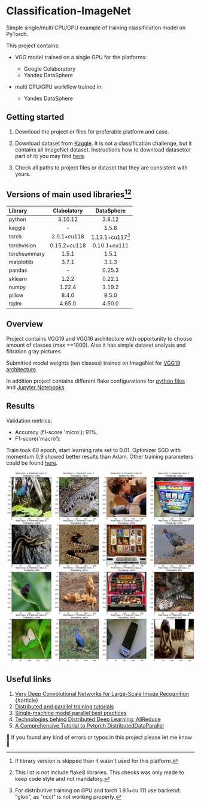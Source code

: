 # Classification-ImageNet 

Simple single/multi CPU/GPU example of training classification model on PyTorch.

This project contains: 
  * VGG model trained on a single GPU for the platforms:
    * Google Colaboratory
    * Yandex DataSphere

  * multi CPU/GPU workflow trained in:
    * Yandex DataSphere
## Getting started
1. Download the project or files for preferable platform and case. 

1. Download dataset from [Kaggle](https://www.kaggle.com/competitions/imagenet-object-localization-challenge/data). It is not a classification challenge, but it contains all ImageNet dataset. Instructions how to download dataset(or part of it) you may find [here](https://github.com/Kaggle/kaggle-api).

1. Check all paths to project files or dataset that they are consistent with yours.

## Versions of main used libraries[^1][^2]

| Library | Clabolatory | DataSphere |
| :--- | :---: | :---: |
| python | 3.10.12 | 3.8.12 | 
| kaggle | - | 1.5.8 |
| torch | 2.0.1+cu118 | 1.13.1+cu117[^3] |
| torchvision | 0.15.2+cu118 | 0.10.1+cu111 |
| torchsummary | 1.5.1 | 1.5.1 |
| matplotlib | 3.7.1 |  3.1.3 |
| pandas | - | 0.25.3 | 
| sklearn | 1.2.2 | 0.22.1 |
| numpy | 1.22.4 | 1.19.2 |
| pillow | 8.4.0 | 9.5.0 |
| tqdm | 4.65.0 | 4.50.0 |

[^1]: If library version is skipped than it wasn't used for this platform.

[^2]: This list is not include flake8 libraries. This checks was only made to keep code style and not mandatory.

[^3]: For distributive training on GPU and torch 1.9.1+cu 111 use backend: "gloo", as "nccl" is not working properly.

## Overview
  Project contains VGG19 and VGG16 architecture with opportunity to choose amount of classes (max ==1000). Also it has simple dataset analysis and filtration gray pictures.
    
  Submitted model weights (ten classes) trained on ImageNet for [VGG19 architecture](#article).

  In addition project contains different flake configurations for [python files](setup.cfg) and [Jupyter Notebooks](tox.ini).

## Results

Validation metrics:
- Accuracy (f1-score 'micro'):  91%. 
- F1-score('macro'):
 
Train took 60 epoch, start learning rate set to 0.01. Optimizer SGD with momentum 0.9 showed better results than Adam. Other training parameters could be found [here](ColabWorckflow/trainVGGModel.ipynb).

![Visualisation shows how sure model in the answers](assets/images/example_results.png)


## Useful links

1. [Very Deep Convolutional Networks for Large-Scale Image Recognition](https://arxiv.org/abs/1409.1556) {#article}
1. [Distributed and parallel training tutorials](https://pytorch.org/tutorials/distributed/home.html)
1. [Single-machine model parallel best practices](https://pytorch.org/tutorials/intermediate/model_parallel_tutorial.html)
1. [Technologies behind Distributed Deep Learning: AllReduce](https://tech.preferred.jp/en/blog/technologies-behind-distributed-deep-learning-allreduce/)
1. [A Comprehensive Tutorial to Pytorch DistributedDataParallel](https://medium.com/codex/a-comprehensive-tutorial-to-pytorch-distributeddataparallel-1f4b42bb1b51)


:lady_beetle: If you found any kind of errors or typos in this project please let me know :hugs: